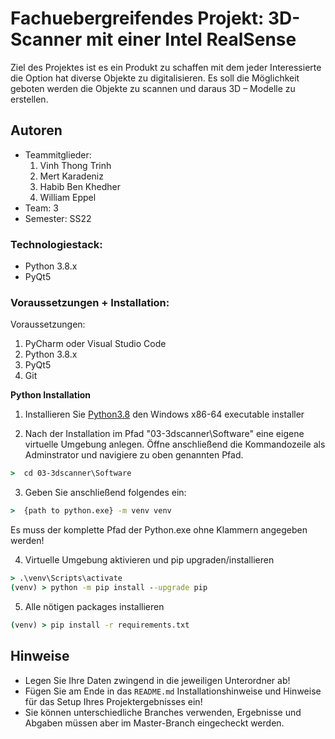 # Fachuebergreifendes Projekt: 3D-Scanner mit einer Intel RealSense

Ziel des Projektes ist es ein Produkt zu schaffen mit dem jeder Interessierte die Option hat diverse Objekte zu digitalisieren.
Es soll die Möglichkeit geboten werden die Objekte zu scannen und daraus 3D – Modelle zu erstellen.

## Autoren

- Teammitglieder:
  1. Vinh Thong Trinh
  2. Mert Karadeniz
  3. Habib Ben Khedher
  4. William Eppel
- Team: 3
- Semester: SS22

### Technologiestack:

- Python 3.8.x
- PyQt5

### Voraussetzungen + Installation:

Voraussetzungen:

1. PyCharm oder Visual Studio Code
2. Python 3.8.x
3. PyQt5
4. Git

**Python Installation**

1. Installieren Sie [Python3.8](https://www.python.org/downloads/release/python-380/) den Windows x86-64 executable installer

2. Nach der Installation im Pfad "03-3dscanner\Software" eine eigene virtuelle Umgebung anlegen. Öffne anschließend die Kommandozeile als Adminstrator und navigiere zu oben genannten Pfad.

```cmd
>  cd 03-3dscanner\Software
```

3. Geben Sie anschließend folgendes ein:

```cmd
>  {path to python.exe} -m venv venv
```

Es muss der komplette Pfad der Python.exe ohne Klammern angegeben werden!

4. Virtuelle Umgebung aktivieren und pip upgraden/installieren

```cmd
> .\venv\Scripts\activate
(venv) > python -m pip install --upgrade pip
```

5. Alle nötigen packages installieren

```cmd
(venv) > pip install -r requirements.txt
```

## Hinweise

- Legen Sie Ihre Daten zwingend in die jeweiligen Unterordner ab!
- Fügen Sie am Ende in das `README.md` Installationshinweise und Hinweise für das Setup Ihres Projektergebnisses ein!
- Sie können unterschiedliche Branches verwenden, Ergebnisse und Abgaben müssen aber im Master-Branch eingecheckt werden.
